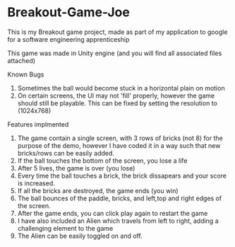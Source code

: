 # Breakout-Game-Joe
This is my Breakout game project, made as part of my application to google for a software engineering apprenticeship 

This game was made in Unity engine (and you will find all associated files attached)

Known Bugs
1) Sometimes the ball would become stuck in a horizontal plain on motion
2) On certain screens, the UI may not 'fill' properly, however the game should still be playable. This can be fixed by setting the resolution to (1024x768)

Features implmented 
1) The game contain a single screen, with 3 rows of bricks (not 8) for the purpose of the demo, however I have coded it in a way such that new bricks/rows can be easily added.
2) If the ball touches the bottom of the screen, you lose a life
3) After 5 lives, the game is over (you lose)
4) Every time the ball touches a brick, the brick dissapears and your score is increased.
5) If all the bricks are destroyed, the game ends (you win)
6) The ball bounces of the paddle, bricks, and left,top and right edges of the screen.
7) After the game ends, you can click play again to restart the game
8) I have also included an Alien which travels from left to right, adding a challenging element to the game
9) The Alien can be easily toggled on and off.

